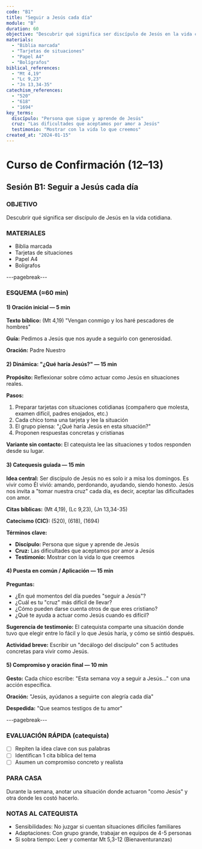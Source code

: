 ```yaml
---
code: "B1"
title: "Seguir a Jesús cada día"
module: "B"
duration: 60
objective: "Descubrir qué significa ser discípulo de Jesús en la vida cotidiana."
materials:
  - "Biblia marcada"
  - "Tarjetas de situaciones"
  - "Papel A4"
  - "Bolígrafos"
biblical_references:
  - "Mt 4,19"
  - "Lc 9,23"
  - "Jn 13,34-35"
catechism_references:
  - "520"
  - "618"
  - "1694"
key_terms:
  discípulo: "Persona que sigue y aprende de Jesús"
  cruz: "Las dificultades que aceptamos por amor a Jesús"
  testimonio: "Mostrar con la vida lo que creemos"
created_at: "2024-01-15"
---
```


# Curso de Confirmación (12–13)
## Sesión B1: Seguir a Jesús cada día

### OBJETIVO
Descubrir qué significa ser discípulo de Jesús en la vida cotidiana.

### MATERIALES
- Biblia marcada
- Tarjetas de situaciones
- Papel A4
- Bolígrafos

---pagebreak---

### ESQUEMA (≈60 min)

#### 1) Oración inicial — 5 min
**Texto bíblico:** (Mt 4,19) "Vengan conmigo y los haré pescadores de hombres"

**Guía:** Pedimos a Jesús que nos ayude a seguirlo con generosidad.

**Oración:** Padre Nuestro

#### 2) Dinámica: "¿Qué haría Jesús?" — 15 min
**Propósito:** Reflexionar sobre cómo actuar como Jesús en situaciones reales.

**Pasos:**
1. Preparar tarjetas con situaciones cotidianas (compañero que molesta, examen difícil, padres enojados, etc.)
2. Cada chico toma una tarjeta y lee la situación
3. El grupo piensa: "¿Qué haría Jesús en esta situación?"
4. Proponen respuestas concretas y cristianas

**Variante sin contacto:** El catequista lee las situaciones y todos responden desde su lugar.

#### 3) Catequesis guiada — 15 min
**Idea central:** Ser discípulo de Jesús no es solo ir a misa los domingos. Es vivir como Él vivió: amando, perdonando, ayudando, siendo honesto. Jesús nos invita a "tomar nuestra cruz" cada día, es decir, aceptar las dificultades con amor.

**Citas bíblicas:** (Mt 4,19), (Lc 9,23), (Jn 13,34-35)

**Catecismo (CIC):** (520), (618), (1694)

**Términos clave:**
- **Discípulo:** Persona que sigue y aprende de Jesús
- **Cruz:** Las dificultades que aceptamos por amor a Jesús
- **Testimonio:** Mostrar con la vida lo que creemos

#### 4) Puesta en común / Aplicación — 15 min
**Preguntas:**
- ¿En qué momentos del día puedes "seguir a Jesús"?
- ¿Cuál es tu "cruz" más difícil de llevar?
- ¿Cómo pueden darse cuenta otros de que eres cristiano?
- ¿Qué te ayuda a actuar como Jesús cuando es difícil?

**Sugerencia de testimonio:** El catequista comparte una situación donde tuvo que elegir entre lo fácil y lo que Jesús haría, y cómo se sintió después.

**Actividad breve:** Escribir un "decálogo del discípulo" con 5 actitudes concretas para vivir como Jesús.

#### 5) Compromiso y oración final — 10 min
**Gesto:** Cada chico escribe: "Esta semana voy a seguir a Jesús..." con una acción específica.

**Oración:** "Jesús, ayúdanos a seguirte con alegría cada día"

**Despedida:** "Que seamos testigos de tu amor"

---pagebreak---

### EVALUACIÓN RÁPIDA (catequista)
- [ ] Repiten la idea clave con sus palabras
- [ ] Identifican 1 cita bíblica del tema
- [ ] Asumen un compromiso concreto y realista

### PARA CASA
Durante la semana, anotar una situación donde actuaron "como Jesús" y otra donde les costó hacerlo.

### NOTAS AL CATEQUISTA
- Sensibilidades: No juzgar si cuentan situaciones difíciles familiares
- Adaptaciones: Con grupo grande, trabajar en equipos de 4-5 personas
- Si sobra tiempo: Leer y comentar Mt 5,3-12 (Bienaventuranzas)